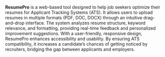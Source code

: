 **ResumePro** is a web-based tool designed to help job seekers optimize their resumes for Applicant Tracking Systems (ATS). It allows users to upload resumes in multiple formats (PDF, DOC, DOCX) through an intuitive drag-and-drop interface. The system analyzes resume structure, keyword relevance, and formatting, providing real-time feedback and personalized improvement suggestions. With a user-friendly, responsive design, ResumePro enhances accessibility and usability. By ensuring ATS compatibility, it increases a candidate’s chances of getting noticed by recruiters, bridging the gap between applicants and employers.
